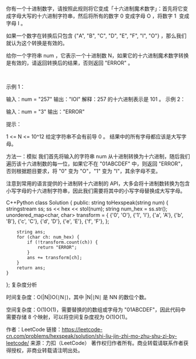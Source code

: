 你有一个十进制数字，请按照此规则将它变成「十六进制魔术数字」：首先将它变成字母大写的十六进制字符串，然后将所有的数字 0 变成字母 O ，将数字 1  变成字母 I 。

如果一个数字在转换后只包含 {"A", "B", "C", "D", "E", "F", "I", "O"} ，那么我们就认为这个转换是有效的。

给你一个字符串 num ，它表示一个十进制数 N，如果它的十六进制魔术数字转换是有效的，请返回转换后的结果，否则返回 "ERROR" 。

 

示例 1：

输入：num = "257"
输出："IOI"
解释：257 的十六进制表示是 101 。
示例 2：

输入：num = "3"
输出："ERROR"
 

提示：

1 <= N <= 10^12
给定字符串不会有前导 0 。
结果中的所有字母都应该是大写字母。


方法一：模拟
我们首先将输入的字符串 num 从十进制转换为十六进制，随后我们遍历该十六进制数的每一位，如果它不在 "01ABCDEF" 中，则返回 "ERROR"，否则根据题目要求，将 "0" 变为 "O"，"1" 变为 "I"，其余字母不变。

注意到常用的语言提供的十进制转十六进制的 API，大多会将十进制数转换为包含小写字母的十六进制字符串，因此我们需要将其中的小写字母替换成大写字母。

C++Python
class Solution {
public:
    string toHexspeak(string num) {
        stringstream ss;
        ss << hex << stol(num);
        string num_hex = ss.str();
        unordered_map<char, char> transform = {
            {'0', 'O'},
            {'1', 'I'},
            {'a', 'A'},
            {'b', 'B'},
            {'c', 'C'},
            {'d', 'D'},
            {'e', 'E'},
            {'f', 'F'},
        };

        string ans;
        for (char ch: num_hex) {
            if (!transform.count(ch)) {
                return "ERROR";
            }
            ans += transform[ch];
        }
        return ans;
    }
};
复杂度分析

时间复杂度：O(|N|)O(∣N∣)，其中 |N|∣N∣ 是 NN 的数位个数。

空间复杂度：O(1)O(1)，需要替换的的数组或字母为 "01ABCDEF"，因此代码中需要存储 8 个映射，可以将空间复杂度视为 O(1)O(1)。

作者：LeetCode
链接：https://leetcode-cn.com/problems/hexspeak/solution/shi-liu-jin-zhi-mo-zhu-shu-zi-by-leetcode/
来源：力扣（LeetCode）
著作权归作者所有。商业转载请联系作者获得授权，非商业转载请注明出处。